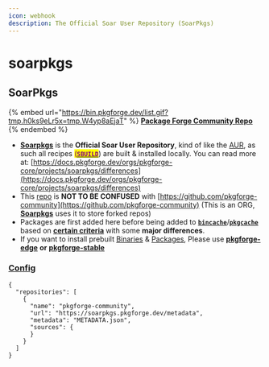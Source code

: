 ```yaml
---
icon: webhook
description: The Official Soar User Repository (SoarPkgs)
---
```


# soarpkgs

## SoarPkgs

{% embed url="https://bin.pkgforge.dev/list.gif?tmp.h0ks9eLr5x=tmp.W4yp8aEjaT" %}
[**Package Forge Community Repo**](https://github.com/pkgforge/soarpkgs)
{% endembed %}

* &#x20;[**Soarpkgs**](broken-reference) is the **Official Soar User Repository**, kind of like the [AUR](https://wiki.archlinux.org/title/Arch_User_Repository), as such all recipes <mark style="color:purple;">(</mark>[<mark style="color:purple;">**`SBUILD`**</mark>](broken-reference)) are built & installed locally. You can read more at: [https://docs.pkgforge.dev/orgs/pkgforge-core/projects/soarpkgs/differences](https://docs.pkgforge.dev/orgs/pkgforge-core/projects/soarpkgs/differences)
* This [repo](https://soar.qaidvoid.dev/configuration#repository-configuration) is **NOT TO BE CONFUSED** with [https://github.com/pkgforge-community](https://github.com/pkgforge-community) (This is an ORG,  [**Soarpkgs**](broken-reference) uses it to store forked repos)
* Packages are first added here before being added to [**`bincache`**](https://github.com/Azathothas/Toolpacks)/[**`pkgcache`**](https://github.com/pkgforge/pkgcache) based on [**certain criteria**](https://docs.pkgforge.dev/orgs/pkgforge-core/projects/pkgcache/package-request#criteria) with some **major differences**.
* If you want to install prebuilt [Binaries](../../formats/binaries/) & [Packages](../../formats/packages/), Please use [**pkgforge-edge**](https://docs.pkgforge.dev/repositories/pkgforge-edge) **or** [**pkgforge-stable**](https://docs.pkgforge.dev/repositories/pkgforge-stable)

### [Config](https://soar.qaidvoid.dev/configuration#repository-configuration)

```json5
{
  "repositories": [
    {
      "name": "pkgforge-community",
      "url": "https://soarpkgs.pkgforge.dev/metadata",
      "metadata": "METADATA.json",
      "sources": {
      }
    }
  ]
}
```
